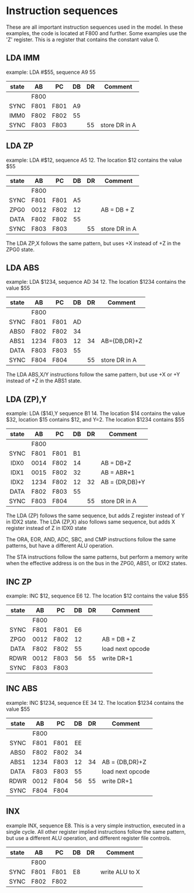Instruction sequences
=====================

These are all important instruction sequences used in the model. In these examples, 
the code is located at F800 and further. Some examples use the 'Z' register. This 
is a register that contains the constant value 0.


LDA IMM
-------

example: LDA #$55, sequence A9 55

| state | AB   |  PC  | DB | DR | Comment       |
|:-----:|:----:|:----:|:--:|:--:|---------------|
|       | F800 |      |    |    |               |
| SYNC  | F801 | F801 | A9 |    |               |
| IMM0  | F802 | F802 | 55 |    |               |
| SYNC  | F803 | F803 |    | 55 | store DR in A |


LDA ZP
------
example: LDA #$12, sequence A5 12. The location $12
contains the value $55

| state | AB   |  PC  | DB | DR | Comment       |
|:-----:|:----:|:----:|:--:|:--:|---------------|
|       | F800 |      |    |    |               |
| SYNC  | F801 | F801 | A5 |    |               |
| ZPG0  | 0012 | F802 | 12 |    | AB = DB + Z   |
| DATA  | F802 | F802 | 55 |    |               |
| SYNC  | F803 | F803 |    | 55 | store DR in A |

The LDA ZP,X follows the same pattern, but uses +X instead 
of +Z in the ZPG0 state.

LDA ABS
-------

example: LDA $1234, sequence AD 34 12. The location $1234
contains the value $55

| state | AB   |  PC  | DB | DR | Comment       |
|:-----:|:----:|:----:|:--:|:--:|---------------|
|       | F800 |      |    |    |               |
| SYNC  | F801 | F801 | AD |    |               |
| ABS0  | F802 | F802 | 34 |    |               |
| ABS1  | 1234 | F803 | 12 | 34 | AB={DB,DR}+Z  |
| DATA  | F803 | F803 | 55 |    |               |
| SYNC  | F804 | F804 |    | 55 | store DR in A |

The LDA ABS,X/Y instructions follow the same pattern, but use +X or +Y instead of +Z in the ABS1 state.

LDA (ZP),Y
----------

example: LDA ($14),Y sequence B1 14. The location $14
contains the value $32, location $15 contains $12, and Y=2.
The location $1234 contains $55

| state | AB   |  PC  | DB | DR | Comment        |
|:-----:|:----:|:----:|:--:|:--:|----------------|
|       | F800 |      |    |    |                |
| SYNC  | F801 | F801 | B1 |    |                |
| IDX0  | 0014 | F802 | 14 |    | AB = DB+Z      |
| IDX1  | 0015 | F802 | 32 |    | AB = ABR+1     |
| IDX2  | 1234 | F802 | 12 | 32 | AB = {DR,DB}+Y |
| DATA  | F802 | F803 | 55 |    |                |
| SYNC  | F803 | F804 |    | 55 | store DR in A  | 

The LDA (ZP) follows the same sequence, but adds Z register instead of Y in IDX2 state.
The LDA (ZP,X) also follows same sequence, but adds X register instead of Z in IDX0 state

The ORA, EOR, AND, ADC, SBC, and CMP instructions follow the same patterns, but have a different ALU operation.

The STA instructions follow the same patterns, but perform a memory write when the effective
address is on the bus in the ZPG0, ABS1, or IDX2 states. 

INC ZP
------
example: INC $12, sequence E6 12. The location $12
contains the value $55

| state | AB   |  PC  | DB | DR | Comment          |
|:-----:|:----:|:----:|:--:|:--:|------------------|
|       | F800 |      |    |    |                  |
| SYNC  | F801 | F801 | E6 |    |                  |
| ZPG0  | 0012 | F802 | 12 |    | AB = DB + Z      |
| DATA  | F802 | F802 | 55 |    | load next opcode |
| RDWR  | 0012 | F803 | 56 | 55 | write DR+1       |
| SYNC  | F803 | F803 |    |    |                  |


INC ABS 
------
example: INC $1234, sequence EE 34 12. The location $1234
contains the value $55

| state | AB   |  PC  | DB | DR | Comment          |
|:-----:|:----:|:----:|:--:|:--:|------------------|
|       | F800 |      |    |    |                  |
| SYNC  | F801 | F801 | EE |    |                  |
| ABS0  | F802 | F802 | 34 |    |                  |
| ABS1  | 1234 | F803 | 12 | 34 | AB = {DB,DR}+Z   |
| DATA  | F803 | F803 | 55 |    | load next opcode |
| RDWR  | 0012 | F804 | 56 | 55 | write DR+1       |
| SYNC  | F804 | F804 |    |    |                  |


INX
---
example INX, sequence E8. This is a very simple instruction, executed in a single cycle. 
All other register implied instructions follow the same pattern, but use a different ALU
operation, and different register file controls.

| state | AB   |  PC  | DB | DR | Comment          |
|:-----:|:----:|:----:|:--:|:--:|------------------|
|       | F800 |      |    |    |                  |
| SYNC  | F801 | F801 | E8 |    | write ALU to X   |
| SYNC  | F802 | F802 |    |    |                  |




